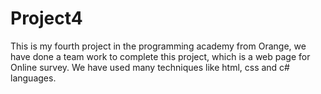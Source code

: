 # Project4
This is my fourth project in the programming academy from Orange, we have done a team work to complete this project, which is a web page for Online survey. We have used many techniques like html, css and c# languages.
